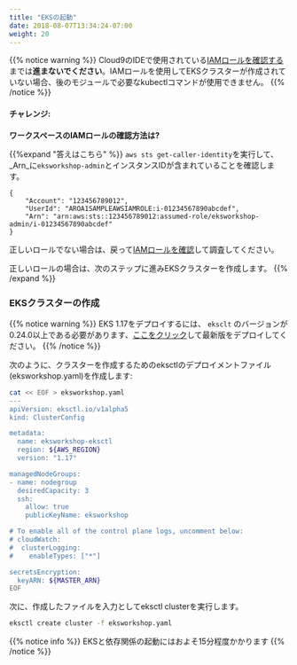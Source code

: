 ```yaml
---
title: "EKSの起動"
date: 2018-08-07T13:34:24-07:00
weight: 20
---
```



<!--
{{% notice warning %}}
**DO NOT PROCEED** with this step unless you have [validated the IAM role](/020_prerequisites/workspaceiam/#validate-the-iam-role) in use by the Cloud9 IDE. You will not be able to run the necessary kubectl commands in the later modules unless the EKS cluster is built using the IAM role.
{{% /notice %}}
-->
{{% notice warning %}}
Cloud9のIDEで使用されている[IAMロールを確認する](/020_prerequisites/workspaceiam/#validate-the-iam-role)までは**進まないでください**。IAMロールを使用してEKSクラスターが作成されていない場合、後のモジュールで必要なkubectlコマンドが使用できません。
{{% /notice %}}

<!--
#### Challenge:
-->
#### チャレンジ:

<!--
**How do I check the IAM role on the workspace?**
-->
**ワークスペースのIAMロールの確認方法は?**

<!--
{{%expand "Expand here to see the solution" %}}
Run `aws sts get-caller-identity` and validate that your _Arn_ contains `eksworkshop-admin`and an Instance Id.
-->
{{%expand "答えはこちら" %}}
`aws sts get-caller-identity`を実行して、_Arn_に`eksworkshop-admin`とインスタンスIDが含まれていることを確認します。

```output
{
    "Account": "123456789012",
    "UserId": "AROA1SAMPLEAWSIAMROLE:i-01234567890abcdef",
    "Arn": "arn:aws:sts::123456789012:assumed-role/eksworkshop-admin/i-01234567890abcdef"
}
```

<!--
If you do not see the correct role, please go back and [validate the IAM role](/020_prerequisites/workspaceiam/#validate-the-iam-role) for troubleshooting.
-->
正しいロールでない場合は、戻って[IAMロールを確認](/020_prerequisites/workspaceiam/#validate-the-iam-role)して調査してください。

<!--
If you do see the correct role, proceed to next step to create an EKS cluster.
{{% /expand %}}
-->
正しいロールの場合は、次のステップに進みEKSクラスターを作成します。
{{% /expand %}}

<!--
### Create an EKS cluster
-->
### EKSクラスターの作成

<!--
{{% notice warning %}}
`eksclt` version must be 0.24.0 or above to deploy EKS 1.17, [click here](/030_eksctl/prerequisites) to get the latest version.
{{% /notice %}}
-->
{{% notice warning %}}
EKS 1.17をデプロイするには、 `eksclt` のバージョンが0.24.0以上である必要があります、[ここをクリック](/030_eksctl/prerequisites)して最新版をデプロイしてください。
{{% /notice %}}

<!--
Create an eksctl deployment file (eksworkshop.yaml) use in creating your cluster using the following syntax:
-->
次のように、クラスターを作成するためのeksctlのデプロイメントファイル(eksworkshop.yaml)を作成します:

```bash
cat << EOF > eksworkshop.yaml
---
apiVersion: eksctl.io/v1alpha5
kind: ClusterConfig

metadata:
  name: eksworkshop-eksctl
  region: ${AWS_REGION}
  version: "1.17"

managedNodeGroups:
- name: nodegroup
  desiredCapacity: 3
  ssh:
    allow: true
    publicKeyName: eksworkshop

# To enable all of the control plane logs, uncomment below:
# cloudWatch:
#  clusterLogging:
#    enableTypes: ["*"]

secretsEncryption:
  keyARN: ${MASTER_ARN}
EOF
```

<!--
Next, use the file you created as the input for the eksctl cluster creation.
-->
次に、作成したファイルを入力としてeksctl clusterを実行します。

```bash
eksctl create cluster -f eksworkshop.yaml
```

<!--
{{% notice info %}}
Launching EKS and all the dependencies will take approximately 15 minutes
{{% /notice %}}
-->
{{% notice info %}}
EKSと依存関係の起動にはおよそ15分程度かかります
{{% /notice %}}
